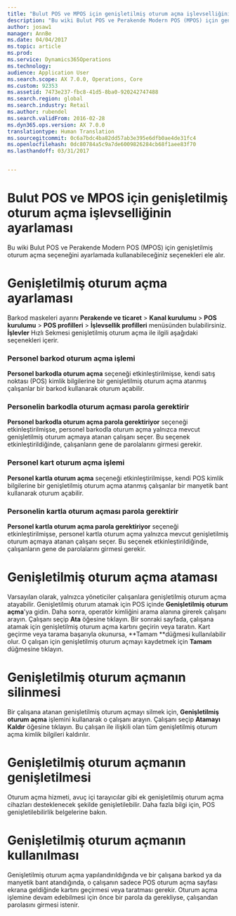 ```yaml
---
title: "Bulut POS ve MPOS için genişletilmiş oturum açma işlevselliğinin ayarlaması"
description: "Bu wiki Bulut POS ve Perakende Modern POS (MPOS) için genişletilmiş oturum açma seçeneğini ayarlamada kullanabileceğiniz seçenekleri ele alır."
author: josaw1
manager: AnnBe
ms.date: 04/04/2017
ms.topic: article
ms.prod: 
ms.service: Dynamics365Operations
ms.technology: 
audience: Application User
ms.search.scope: AX 7.0.0, Operations, Core
ms.custom: 92353
ms.assetid: 7473e237-fbc8-41d5-8ba0-920242747488
ms.search.region: global
ms.search.industry: Retail
ms.author: rubendel
ms.search.validFrom: 2016-02-28
ms.dyn365.ops.version: AX 7.0.0
translationtype: Human Translation
ms.sourcegitcommit: 0c6a7bdc4ba82dd57ab3e395e6dfb0ae4de31fc4
ms.openlocfilehash: 0dc80784a5c9a7de6009826284cb68f1aee83f70
ms.lasthandoff: 03/31/2017


---
```


# <a name="set-up-extended-logon-functionality-for-cloud-pos-and-mpos"></a>Bulut POS ve MPOS için genişletilmiş oturum açma işlevselliğinin ayarlaması

Bu wiki Bulut POS ve Perakende Modern POS (MPOS) için genişletilmiş oturum açma seçeneğini ayarlamada kullanabileceğiniz seçenekleri ele alır.

<a name="setting-up-extended-logon"></a>Genişletilmiş oturum açma ayarlaması
=========================

Barkod maskeleri ayarını **Perakende ve ticaret** &gt; **Kanal kurulumu** &gt; **POS kurulumu** &gt; **POS profilleri** &gt; **İşlevsellik profilleri** menüsünden bulabilirsiniz. **İşlevler** Hızlı Sekmesi genişletilmiş oturum açma ile ilgili aşağıdaki seçenekleri içerir.

### <a name="staff-bar-code-logon"></a>Personel barkod oturum açma işlemi

**Personel barkodla oturum açma** seçeneği etkinleştirilmişse, kendi satış noktası (POS) kimlik bilgilerine bir genişletilmiş oturum açma atanmış çalışanlar bir barkod kullanarak oturum açabilir.

### <a name="staff-bar-code-logon-requires-password"></a>Personelin barkodla oturum açması parola gerektirir

**Personel barkodla oturum açma parola gerektiriyor** seçeneği etkinleştirilmişse, personel barkodla oturum açma yalnızca mevcut genişletilmiş oturum açmaya atanan çalışanı seçer. Bu seçenek etkinleştirildiğinde, çalışanların gene de parolalarını girmesi gerekir.

### <a name="staff-card-logon"></a>Personel kart oturum açma işlemi

**Personel kartla oturum açma** seçeneği etkinleştirilmişse, kendi POS kimlik bilgilerine bir genişletilmiş oturum açma atanmış çalışanlar bir manyetik bant kullanarak oturum açabilir.

### <a name="staff-card-logon-requires-password"></a>Personelin kartla oturum açması parola gerektirir

**Personel kartla oturum açma parola gerektiriyor** seçeneği etkinleştirilmişse, personel kartla oturum açma yalnızca mevcut genişletilmiş oturum açmaya atanan çalışanı seçer. Bu seçenek etkinleştirildiğinde, çalışanların gene de parolalarını girmesi gerekir.

<a name="assigning-an-extended-logon"></a>Genişletilmiş oturum açma ataması
===========================

Varsayılan olarak, yalnızca yöneticiler çalışanlara genişletilmiş oturum açma atayabilir. Genişletilmiş oturum atamak için POS içinde **Genişletilmiş oturum açma**'ya gidin. Daha sonra, operatör kimliğini arama alanına girerek çalışanı arayın. Çalışanı seçip **Ata** öğesine tıklayın. Bir sonraki sayfada, çalışana atamak için genişletilmiş oturum açma kartını geçirin veya taratın. Kart geçirme veya tarama başarıyla okunursa, **Tamam **düğmesi kullanılabilir olur. O çalışan için genişletilmiş oturum açmayı kaydetmek için **Tamam** düğmesine tıklayın.

<a name="deleting-an-extended-logon"></a>Genişletilmiş oturum açmanın silinmesi
==========================

Bir çalışana atanan genişletilmiş oturum açmayı silmek için, **Genişletilmiş oturum açma** işlemini kullanarak o çalışanı arayın. Çalışanı seçip **Atamayı Kaldır** öğesine tıklayın. Bu çalışan ile ilişkili olan tüm genişletilmiş oturum açma kimlik bilgileri kaldırılır.

<a name="extending-extended-logon"></a>Genişletilmiş oturum açmanın genişletilmesi
========================

Oturum açma hizmeti, avuç içi tarayıcılar gibi ek genişletilmiş oturum açma cihazları desteklenecek şekilde genişletilebilir. Daha fazla bilgi için, POS genişletilebilirlik belgelerine bakın.

<a name="using-extended-logon"></a>Genişletilmiş oturum açmanın kullanılması
====================

Genişletilmiş oturum açma yapılandırıldığında ve bir çalışana barkod ya da manyetik bant atandığında, o çalışanın sadece POS oturum açma sayfası ekrana geldiğinde kartını geçirmesi veya taratması gerekir. Oturum açma işlemine devam edebilmesi için önce bir parola da gerekliyse, çalışandan parolasını girmesi istenir.


